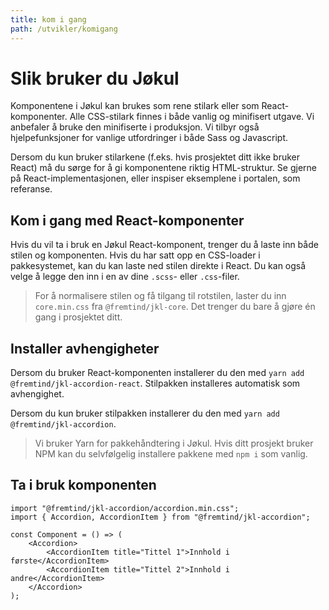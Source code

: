 ```yaml
---
title: kom i gang
path: /utvikler/komigang
---
```


# Slik bruker du Jøkul

Komponentene i Jøkul kan brukes som rene stilark eller som React-komponenter. Alle CSS-stilark finnes i både vanlig og minifisert utgave. Vi anbefaler å bruke den minifiserte i produksjon. Vi tilbyr også hjelpefunksjoner for vanlige utfordringer i både Sass og Javascript.

Dersom du kun bruker stilarkene (f.eks. hvis prosjektet ditt ikke bruker React) må du sørge for å gi komponentene riktig HTML-struktur. Se gjerne på React-implementasjonen, eller inspiser eksemplene i portalen, som referanse.

## Kom i gang med React-komponenter

Hvis du vil ta i bruk en Jøkul React-komponent, trenger du å laste inn både stilen og komponenten. Hvis du har satt opp en CSS-loader i pakkesystemet, kan du kan laste ned stilen direkte i React. Du kan også velge å legge den inn i en av dine `.scss`- eller `.css`-filer.

> For å normalisere stilen og få tilgang til rotstilen, laster du inn `core.min.css` fra `@fremtind/jkl-core`. Det trenger du bare å gjøre én gang i prosjektet ditt.

## Installer avhengigheter

Dersom du bruker React-komponenten installerer du den med `yarn add @fremtind/jkl-accordion-react`. Stilpakken installeres automatisk som avhengighet.

Dersom du kun bruker stilpakken installerer du den med `yarn add @fremtind/jkl-accordion`.

> Vi bruker Yarn for pakkehåndtering i Jøkul. Hvis ditt prosjekt bruker NPM kan du selvfølgelig installere pakkene med `npm i` som vanlig.

## Ta i bruk komponenten

```tsx
import "@fremtind/jkl-accordion/accordion.min.css";
import { Accordion, AccordionItem } from "@fremtind/jkl-accordion";

const Component = () => (
    <Accordion>
        <AccordionItem title="Tittel 1">Innhold i første</AccordionItem>
        <AccordionItem title="Tittel 2">Innhold i andre</AccordionItem>
    </Accordion>
);
```

